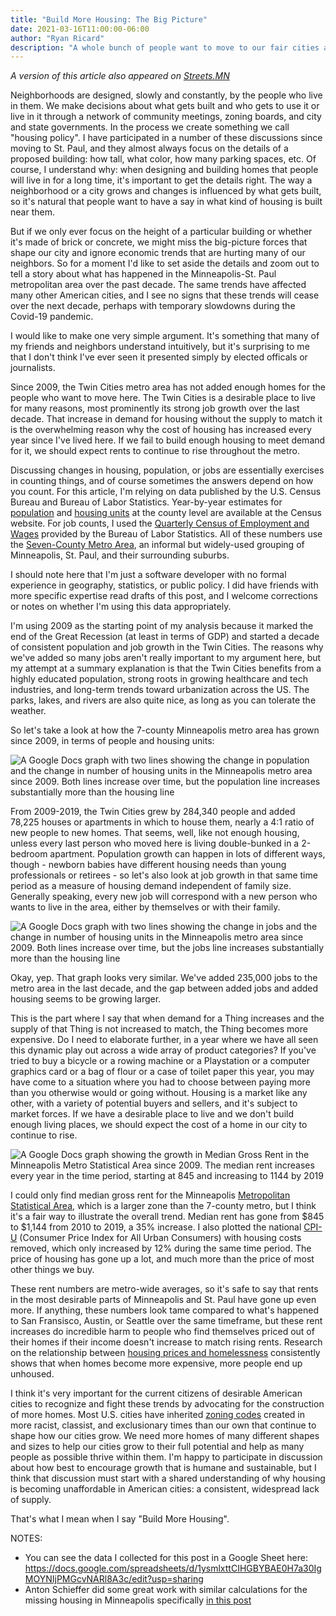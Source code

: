 ```yaml
---
title: "Build More Housing: The Big Picture"
date: 2021-03-16T11:00:00-06:00
author: "Ryan Ricard"
description: "A whole bunch of people want to move to our fair cities and we need to build homes for them"
---
```


<i>A version of this article also appeared on [Streets.MN](https://streets.mn/2021/03/16/build-more-housing-the-big-picture/)</i>

Neighborhoods are designed, slowly and constantly, by the people who live in them. We make decisions about what gets built and who gets to use it or live in it through a network of community meetings, zoning boards, and city and state governments. In the process we create something we call "housing policy".  I have participated in a number of these discussions since moving to St. Paul, and they almost always focus on the details of a proposed building: how tall, what color, how many parking spaces, etc. Of course, I understand why: when designing and building homes that people will live in for a long time, it's important to get the details right. The way a neighborhood or a city grows and changes is influenced by what gets built, so it's natural that people want to have a say in what kind of housing is built near them.

But if we only ever focus on the height of a particular building or whether it's made of brick or concrete, we might miss the big-picture forces that shape our city and ignore economic trends that are hurting many of our neighbors. So for a moment I'd like to set aside the details and zoom out to tell a story about what has happened in the Minneapolis-St. Paul metropolitan area over the past decade. The same trends have affected many other American cities, and I see no signs that these trends will cease over the next decade, perhaps with temporary slowdowns during the Covid-19 pandemic. 

I would like to make one very simple argument. It's something that many of my friends and neighbors understand intuitively, but it's surprising to me that I don't think I've ever seen it presented simply by elected officals or journalists. 

Since 2009, the Twin Cities metro area has not added enough homes for the people who want to move here. The Twin Cities is a desirable place to live for many reasons, most prominently its strong job growth over the last decade. That increase in demand for housing without the supply to match it is the overwhelming reason why the cost of housing has increased every year since I've lived here. If we fail to build enough housing to meet demand for it, we should expect rents to continue to rise throughout the metro. 

Discussing changes in housing, population, or jobs are essentially exercises in counting things, and of course sometimes the answers depend on how you count. For this article, I'm relying on data published by the U.S. Census Bureau and Bureau of Labor Statistics. Year-by-year estimates for [population](https://www.census.gov/data/tables/time-series/demo/popest/2010s-counties-total.html) and [housing units](https://www.census.gov/data/datasets/time-series/demo/popest/2010s-total-housing-units.html) at the county level are available at the Census website. For job counts, I used the [Quarterly Census of Employment and Wages](https://www.bls.gov/cew/downloadable-data-files.htm) provided by the Bureau of Labor Statistics. All of these numbers use the [Seven-County Metro Area](https://commons.wikimedia.org/wiki/File:Twin_Cities_7_Metro_map.png), an informal but widely-used grouping of Minneapolis, St. Paul, and their surrounding suburbs.

I should note here that I'm just a software developer with no formal experience in geography, statistics, or public policy. I did have friends with more specific expertise read drafts of this post, and I welcome corrections or notes on whether I'm using this data appropriately. 

I'm using 2009 as the starting point of my analysis because it marked the end of the Great Recession (at least in terms of GDP) and started a decade of consistent population and job growth in the Twin Cities. The reasons why we've added so many jobs aren't really important to my argument here, but my attempt at a summary explanation is that the Twin Cities benefits from a highly educated population, strong roots in growing healthcare and tech industries, and long-term trends toward urbanization across the US. The parks, lakes, and rivers are also quite nice, as long as you can tolerate the weather. 

So let's take a look at how the 7-county Minneapolis metro area has grown since 2009, in terms of people and housing units:

<img src="https://firewally.net/img/housing-graph-1-pop-v-housing.png" alt="A Google Docs graph with two lines showing the change in population and the change in number of housing units in the Minneapolis metro area since 2009. Both lines increase over time, but the population line increases substantially more than the housing line" />

From 2009-2019, the Twin Cities grew by 284,340 people and added 78,225 houses or apartments in which to house them, nearly a 4:1 ratio of new people to new homes. That seems, well, like not enough housing, unless every last person who moved here is living double-bunked in a 2-bedroom apartment. Population growth can happen in lots of different ways, though - newborn babies have different housing needs than young professionals or retirees - so let's also look at job growth in that same time period as a measure of housing demand independent of family size. Generally speaking, every new job will correspond with a new person who wants to live in the area, either by themselves or with their family. 

<img src="https://firewally.net/img/housing-graph-2-jobs-v-housing.png" alt="A Google Docs graph with two lines showing the change in jobs and the change in number of housing units in the Minneapolis metro area since 2009. Both lines increase over time, but the jobs line increases substantially more than the housing line" />

Okay, yep. That graph looks very similar. We've added 235,000 jobs to the metro area in the last decade, and the gap between added jobs and added housing seems to be growing larger. 

This is the part where I say that when demand for a Thing increases and the supply of that Thing is not increased to match, the Thing becomes more expensive. Do I need to elaborate further, in a year where we have all seen this dynamic play out across a wide array of product categories? If you've tried to buy a bicycle or a rowing machine or a Playstation or a computer graphics card or a bag of flour or a case of toilet paper this year, you may have come to a situation where you had to choose between paying more than you otherwise would or going without. Housing is a market like any other, with a variety of potential buyers and sellers, and it's subject to market forces. If we have a desirable place to live and we don't build enough living places, we should expect the cost of a home in our city to continue to rise. 

<img src="https://firewally.net/img/housing-graph-3-rent-growth.png" alt="A Google Docs graph showing the growth in Median Gross Rent in the Minneapolis Metro Statistical Area since 2009. The median rent increases every year in the time period, starting at 845 and increasing to 1144 by 2019" />

I could only find median gross rent for the Minneapolis [Metropolitan Statistical Area](https://en.wikipedia.org/wiki/Minneapolis%E2%80%93Saint_Paul#Minneapolis%E2%80%93St._Paul%E2%80%93Bloomington_MN%E2%80%93WI_Metropolitan_Statistical_Area), which is a larger zone than the 7-county metro, but I think it's a fair way to illustrate the overall trend. Median rent has gone from $845 to $1,144 from 2010 to 2019, a 35% increase. I also plotted the national [CPI-U](https://fred.stlouisfed.org/series/CUUR0000SA0L2#0) (Consumer Price Index for All Urban Consumers) with housing costs removed, which only increased by 12% during the same time period. The price of housing has gone up a lot, and much more than the price of most other things we buy. 

These rent numbers are metro-wide averages, so it's safe to say that rents in the most desirable parts of Minneapolis and St. Paul have gone up even more. If anything, these numbers look tame compared to what's happened to San Fransisco, Austin, or Seattle over the same timeframe, but these rent increases do incredible harm to people who find themselves priced out of their homes if their income doesn't increase to match rising rents. Research on the relationship between [housing prices and homelessness](https://endhomelessness.org/new-research-quantifies-link-housing-affordability-homelessness/) consistently shows that when homes become more expensive, more people end up unhoused. 

I think it's very important for the current citizens of desirable American cities to recognize and fight these trends by advocating for the construction of more homes. Most U.S. cities have inherited [zoning codes](https://housingmatters.urban.org/articles/how-zoning-shapes-our-lives) created in more racist, classist, and exclusionary times than our own that continue to shape how our cities grow. We need more homes of many different shapes and sizes to help our cities grow to their full potential and help as many people as possible thrive within them. I'm happy to participate in discussion about how best to encourage growth that is humane and sustainable, but I think that discussion must start with a shared understanding of why housing is becoming unaffordable in American cities: a consistent, widespread lack of supply. 

That's what I mean when I say "Build More Housing". 

NOTES:

* You can see the data I collected for this post in a Google Sheet here: https://docs.google.com/spreadsheets/d/1ysmlxttCIHGBYBAE0H7a30IgMOYNIjPMGcvNARl8A3c/edit?usp=sharing
* Anton Schieffer did some great work with similar calculations for the missing housing in Minneapolis specifically [in this post](https://streets.mn/2018/04/05/how-many-homes-does-minneapolis-need/) 

